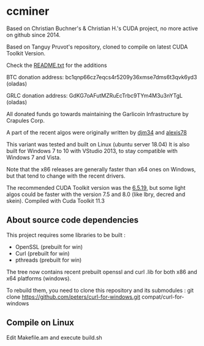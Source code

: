 # ccminer

Based on Christian Buchner's &amp; Christian H.'s CUDA project, no more active on github since 2014.

Based on Tanguy Pruvot's repository, cloned to compile on latest CUDA Toolkit Version.

Check the [README.txt](README.txt) for the additions

BTC  donation address: bc1qnp66cz7eqcs4r5209y36xmse7dms6t3qvk6yd3 (oladas)

GRLC donation address: GdKG7oAFutMZRuEcTrbc9TYm4M3u3nYTgL (oladas)

All donated funds go towards maintaining the Garlicoin Infrastructure by Crapules Corp.

A part of the recent algos were originally written by [djm34](https://github.com/djm34) and [alexis78](https://github.com/alexis78)

This variant was tested and built on Linux (ubuntu server 18.04)
It is also built for Windows 7 to 10 with VStudio 2013, to stay compatible with Windows 7 and Vista.

Note that the x86 releases are generally faster than x64 ones on Windows, but that tend to change with the recent drivers.

The recommended CUDA Toolkit version was the [6.5.19](http://developer.download.nvidia.com/compute/cuda/6_5/rel/installers/cuda_6.5.19_windows_general_64.exe), but some light algos could be faster with the version 7.5 and 8.0 (like lbry, decred and skein).
Compiled with Cuda Toolkit 11.3

About source code dependencies
------------------------------

This project requires some libraries to be built :

- OpenSSL (prebuilt for win)
- Curl (prebuilt for win)
- pthreads (prebuilt for win)

The tree now contains recent prebuilt openssl and curl .lib for both x86 and x64 platforms (windows).

To rebuild them, you need to clone this repository and its submodules :
    git clone https://github.com/peters/curl-for-windows.git compat/curl-for-windows


Compile on Linux
----------------

Edit Makefile.am and execute build.sh